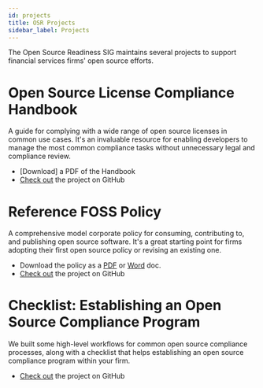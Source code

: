 ```yaml
---
id: projects
title: OSR Projects
sidebar_label: Projects
---
```


The Open Source Readiness SIG maintains several projects to support financial services firms' open source efforts.

# Open Source License Compliance Handbook

A guide for complying with a wide range of open source licenses in common use cases. It's an invaluable resource for enabling developers to manage the most common compliance tasks without unnecessary legal and compliance review.

- [Download] a PDF of the Handbook
- [Check out](https://github.com/finos/OSLC-handbook) the project on GitHub

# Reference FOSS Policy

A comprehensive model corporate policy for consuming, contributing to, and publishing open source software. It's a great starting point for firms adopting their first open source policy or revising an existing one.

- Download the policy as a [PDF]() or [Word]() doc.
- [Check out](https://github.com/finos/reference-foss-policy) the project on GitHub

# Checklist: Establishing an Open Source Compliance Program

We built some high-level workflows for common open source compliance processes, along with a checklist that helps establishing an open source compliance program within your firm.

- [Check out](https://github.com/finos/osr-checklists) the project on GitHub
